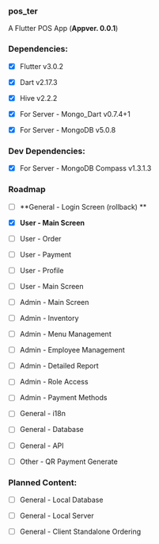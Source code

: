 ### pos_ter
A Flutter POS App (**Appver. 0.0.1**)

### Dependencies:

- [x] Flutter v3.0.2

- [x] Dart v2.17.3

- [x] Hive v2.2.2

- [x] For Server - Mongo_Dart v0.7.4+1 

- [x] For Server - MongoDB v5.0.8

### Dev Dependencies:

- [x] For Server - MongoDB Compass v1.3.1.3

### Roadmap

- [ ] **General - Login Screen (rollback) **

- [x] **User - Main Screen**

- [ ] User - Order

- [ ] User - Payment

- [ ] User - Profile

- [ ] User - Main Screen

- [ ] Admin - Main Screen

- [ ] Admin - Inventory

- [ ] Admin - Menu Management

- [ ] Admin - Employee Management

- [ ] Admin - Detailed Report

- [ ] Admin - Role Access

- [ ] Admin - Payment Methods

- [ ] General - i18n

- [ ] General - Database

- [ ] General - API

- [ ] Other - QR Payment Generate

### Planned Content:

- [ ] General - Local Database

- [ ] General - Local Server

- [ ] General - Client Standalone Ordering
